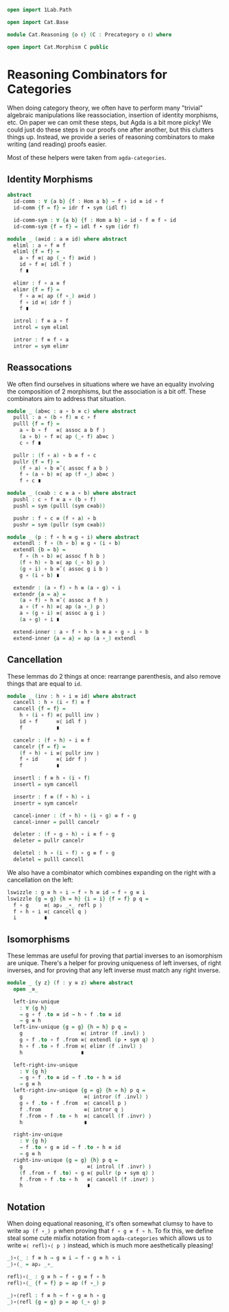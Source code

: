 ```agda
open import 1Lab.Path

open import Cat.Base

module Cat.Reasoning {o ℓ} (C : Precategory o ℓ) where

open import Cat.Morphism C public
```

# Reasoning Combinators for Categories

When doing category theory, we often have to perform many "trivial"
algebraic manipulations like reassociation, insertion of identity morphisms, etc.
On paper we can omit these steps, but Agda is a bit more picky!
We could just do these steps in our proofs one after another, but this
clutters things up. Instead, we provide a series of reasoning combinators
to make writing (and reading) proofs easier.

Most of these helpers were taken from `agda-categories`.

<!--
```agda
private variable
  x y : Ob
  a a′ a″ b b′ b″ c c′ c″ : Hom x y
  f g h i : Hom x y
```
-->

## Identity Morphisms

```agda
abstract
  id-comm : ∀ {a b} {f : Hom a b} → f ∘ id ≡ id ∘ f
  id-comm {f = f} = idr f ∙ sym (idl f)

  id-comm-sym : ∀ {a b} {f : Hom a b} → id ∘ f ≡ f ∘ id
  id-comm-sym {f = f} = idl f ∙ sym (idr f)

module _ (a≡id : a ≡ id) where abstract
  eliml : a ∘ f ≡ f
  eliml {f = f} =
    a ∘ f ≡⟨ ap (_∘ f) a≡id ⟩
    id ∘ f ≡⟨ idl f ⟩
    f ∎

  elimr : f ∘ a ≡ f
  elimr {f = f} =
    f ∘ a ≡⟨ ap (f ∘_) a≡id ⟩
    f ∘ id ≡⟨ idr f ⟩
    f ∎

  introl : f ≡ a ∘ f
  introl = sym eliml

  intror : f ≡ f ∘ a
  intror = sym elimr
```

## Reassocations

We often find ourselves in situations where we have an equality
involving the composition of 2 morphisms, but the association
is a bit off. These combinators aim to address that situation.

```agda
module _ (ab≡c : a ∘ b ≡ c) where abstract
  pulll : a ∘ (b ∘ f) ≡ c ∘ f
  pulll {f = f} =
    a ∘ b ∘ f   ≡⟨ assoc a b f ⟩
    (a ∘ b) ∘ f ≡⟨ ap (_∘ f) ab≡c ⟩
    c ∘ f ∎

  pullr : (f ∘ a) ∘ b ≡ f ∘ c
  pullr {f = f} =
    (f ∘ a) ∘ b ≡˘⟨ assoc f a b ⟩
    f ∘ (a ∘ b) ≡⟨ ap (f ∘_) ab≡c ⟩
    f ∘ c ∎

module _ (c≡ab : c ≡ a ∘ b) where abstract
  pushl : c ∘ f ≡ a ∘ (b ∘ f)
  pushl = sym (pulll (sym c≡ab))

  pushr : f ∘ c ≡ (f ∘ a) ∘ b
  pushr = sym (pullr (sym c≡ab))

module _ (p : f ∘ h ≡ g ∘ i) where abstract
  extendl : f ∘ (h ∘ b) ≡ g ∘ (i ∘ b)
  extendl {b = b} =
    f ∘ (h ∘ b) ≡⟨ assoc f h b ⟩
    (f ∘ h) ∘ b ≡⟨ ap (_∘ b) p ⟩
    (g ∘ i) ∘ b ≡˘⟨ assoc g i b ⟩
    g ∘ (i ∘ b) ∎

  extendr : (a ∘ f) ∘ h ≡ (a ∘ g) ∘ i
  extendr {a = a} =
    (a ∘ f) ∘ h ≡˘⟨ assoc a f h ⟩
    a ∘ (f ∘ h) ≡⟨ ap (a ∘_) p ⟩
    a ∘ (g ∘ i) ≡⟨ assoc a g i ⟩
    (a ∘ g) ∘ i ∎

  extend-inner : a ∘ f ∘ h ∘ b ≡ a ∘ g ∘ i ∘ b
  extend-inner {a = a} = ap (a ∘_) extendl
```

## Cancellation

These lemmas do 2 things at once: rearrange parenthesis, and also remove
things that are equal to `id`.

```agda
module _ (inv : h ∘ i ≡ id) where abstract
  cancell : h ∘ (i ∘ f) ≡ f
  cancell {f = f} =
    h ∘ (i ∘ f) ≡⟨ pulll inv ⟩
    id ∘ f      ≡⟨ idl f ⟩
    f           ∎

  cancelr : (f ∘ h) ∘ i ≡ f
  cancelr {f = f} =
    (f ∘ h) ∘ i ≡⟨ pullr inv ⟩
    f ∘ id      ≡⟨ idr f ⟩
    f           ∎

  insertl : f ≡ h ∘ (i ∘ f)
  insertl = sym cancell

  insertr : f ≡ (f ∘ h) ∘ i
  insertr = sym cancelr

  cancel-inner : (f ∘ h) ∘ (i ∘ g) ≡ f ∘ g
  cancel-inner = pulll cancelr

  deleter : (f ∘ g ∘ h) ∘ i ≡ f ∘ g
  deleter = pullr cancelr

  deletel : h ∘ (i ∘ f) ∘ g ≡ f ∘ g
  deletel = pulll cancell
```

We also have a combinator which combines expanding on the right with a
cancellation on the left:

```agda
lswizzle : g ≡ h ∘ i → f ∘ h ≡ id → f ∘ g ≡ i
lswizzle {g = g} {h = h} {i = i} {f = f} p q =
  f ∘ g     ≡⟨ ap₂ _∘_ refl p ⟩
  f ∘ h ∘ i ≡⟨ cancell q ⟩
  i         ∎
```

## Isomorphisms

These lemmas are useful for proving that partial inverses to an
isomorphism are unique. There's a helper for proving uniqueness of left
inverses, of right inverses, and for proving that any left inverse must
match any right inverse.

```agda
module _ {y z} (f : y ≅ z) where abstract
  open _≅_

  left-inv-unique
    : ∀ {g h}
    → g ∘ f .to ≡ id → h ∘ f .to ≡ id
    → g ≡ h
  left-inv-unique {g = g} {h = h} p q =
    g                   ≡⟨ intror (f .invl) ⟩
    g ∘ f .to ∘ f .from ≡⟨ extendl (p ∙ sym q) ⟩
    h ∘ f .to ∘ f .from ≡⟨ elimr (f .invl) ⟩
    h                   ∎

  left-right-inv-unique
    : ∀ {g h}
    → g ∘ f .to ≡ id → f .to ∘ h ≡ id
    → g ≡ h
  left-right-inv-unique {g = g} {h = h} p q =
    g                    ≡⟨ intror (f .invl) ⟩
    g ∘ f .to ∘ f .from  ≡⟨ cancell p ⟩
    f .from              ≡⟨ intror q ⟩
    f .from ∘ f .to ∘ h  ≡⟨ cancell (f .invr) ⟩
    h                    ∎

  right-inv-unique
    : ∀ {g h}
    → f .to ∘ g ≡ id → f .to ∘ h ≡ id
    → g ≡ h
  right-inv-unique {g = g} {h} p q =
    g                     ≡⟨ introl (f .invr) ⟩
    (f .from ∘ f .to) ∘ g ≡⟨ pullr (p ∙ sym q) ⟩
    f .from ∘ f .to ∘ h   ≡⟨ cancell (f .invr) ⟩
    h                     ∎
```

## Notation

When doing equational reasoning, it's often somewhat clumsy to have to write
`ap (f ∘_) p` when proving that `f ∘ g ≡ f ∘ h`. To fix this, we define steal
some cute mixfix notation from `agda-categories` which allows us to write
`≡⟨ refl⟩∘⟨ p ⟩` instead, which is much more aesthetically pleasing!

```agda
_⟩∘⟨_ : f ≡ h → g ≡ i → f ∘ g ≡ h ∘ i
_⟩∘⟨_ = ap₂ _∘_

refl⟩∘⟨_ : g ≡ h → f ∘ g ≡ f ∘ h
refl⟩∘⟨_ {f = f} p = ap (f ∘_) p

_⟩∘⟨refl : f ≡ h → f ∘ g ≡ h ∘ g
_⟩∘⟨refl {g = g} p = ap (_∘ g) p
```
